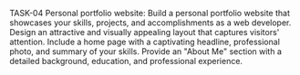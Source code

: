 TASK-04
Personal portfolio website:
Build a personal portfolio website that showcases your skills, projects, and accomplishments as a web developer. 
Design an attractive and visually appealing layout that captures visitors' attention. 
Include a home page with a captivating headline, professional photo, and summary of your skills. 
Provide an "About Me" section with a detailed background, education, and professional experience. 
